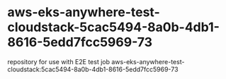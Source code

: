 # aws-eks-anywhere-test-cloudstack-5cac5494-8a0b-4db1-8616-5edd7fcc5969-73
repository for use with E2E test job aws-eks-anywhere-test-cloudstack:5cac5494-8a0b-4db1-8616-5edd7fcc5969-73
